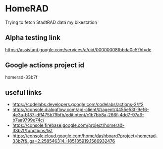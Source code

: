 # HomeRAD
Trying to fetch StadtRAD data my bikestation

## Alpha testing link
https://assistant.google.com/services/a/uid/00000008fbbda0c5?hl=de

## Google actions project id
homerad-33b7f

## useful links
- https://codelabs.developers.google.com/codelabs/actions-2/#2
- https://console.dialogflow.com/api-client/#/agent/4455e53f-9ef6-4e3a-b187-dff475b79bfb/editIntent/c1b7bb8a-266f-4dd7-97a6-b7aa9799e74c/
- https://console.firebase.google.com/project/homerad-33b7f/functions/list
- https://console.cloud.google.com/home/dashboard?project=homerad-33b7f&_ga=2.258546314.-185135919.1566932476

